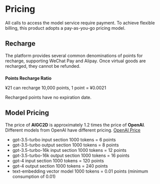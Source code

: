 # Pricing

All calls to access the model service require payment. To achieve flexible billing, this product adopts a pay-as-you-go pricing model.

## Recharge

The platform provides several common denominations of points for recharge, supporting WeChat Pay and Alipay. Once virtual goods are recharged, they cannot be refunded.

<div class="tip custom-block" style="padding-top: 8px">
<b>Points Recharge Ratio</b>

¥21 can recharge 10,000 points, 1 point = ¥0.0021

Recharged points have no expiration date.
</div>

## Model Pricing

The price of **AIGC2D** is approximately 1.2 times the price of **OpenAI**. Different models from OpenAI have different pricing. [OpenAI Price](https://openai.com/pricing)

- gpt-3.5-turbo input section 1000 tokens = 6 points
- gpt-3.5-turbo output section 1000 tokens = 8 points
- gpt-3.5-turbo-16k input section 1000 tokens = 12 points
- gpt-3.5-turbo-16k output section 1000 tokens = 16 points
- gpt-4 input section 1000 tokens = 120 points
- gpt-4 output section 1000 tokens = 240 points
- text-embedding vector model 1000 tokens = 0.01 points (minimum consumption of 0.01)